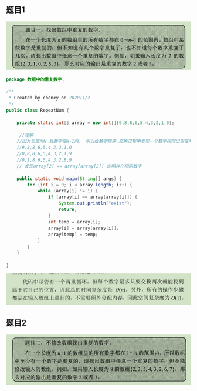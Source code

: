 ## 题目1

![image-20200102213330453](.\image-20200102213330453.png)

```java
package 数组中的重复数字;

/**
 * Created by cheney on 2020/1/2.
 */
public class RepeatNum {

    private static int[] array = new int[]{9,8,8,6,5,4,3,2,1,0};
	
     //理解
    //因为长度为N 且数字在N-1内， 所以给数字排序,交换过程中发现一个数字同时出现在两个位置，说明存在重		复
    //9,8,8,6,5,4,3,2,1,0
    //0,8,8,6,5,4,3,2,1,9
    //0,1,8,6,5,4,3,2,8,9
    // 发现array[2] == array[array[2]] 说明存在相同数字
    
    public static void main(String[] args) {
        for (int i = 0; i < array.length; i++) {
            while (array[i] != i) {
                if (array[i] == array[array[i]]) {
                    System.out.println("exist");
                    return;
                }
                int temp = array[i];
                array[i] = array[array[i]];
                array[temp] = temp;
            }
        }
    }

}
```



![image-20200102220717475](.\image-20200102220717475.png)

## 题目2

![image-20200102221007363](.\image-20200102221007363.png)